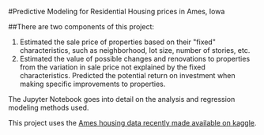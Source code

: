 #Predictive Modeling for Residential Housing prices in Ames, Iowa

##There are two components of this project:

1. Estimated the sale price of properties based on their "fixed" characteristics, such as neighborhood, lot size, number of stories, etc.
2. Estimated the value of possible changes and renovations to properties from the variation in sale price not explained by the fixed characteristics. Predicted the potential return on investment when making specific improvements to properties.

The Jupyter Notebook goes into detail on the analysis and regression modeling methods used.

This project uses the [Ames housing data recently made available on kaggle](https://www.kaggle.com/c/house-prices-advanced-regression-techniques).
